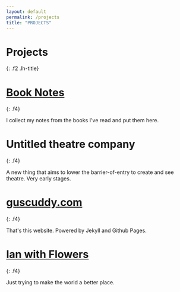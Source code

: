 ```yaml
---
layout: default
permalink: /projects
title: "PROJECTS"
---
```


# Projects
{: .f2 .lh-title}

# [Book Notes](/book)
{: .f4}

I collect my notes from the books I've read and put them here.

# Untitled theatre company
{: .f4}

A new thing that aims to lower the barrier-of-entry to create and see theatre. Very early stages.

# [guscuddy.com](https://github.com/gcuddy/gcuddy.github.io)
{: .f4}

That's this website. Powered by Jekyll and Github Pages.

# [Ian with Flowers](http://ianwithflowers.tumblr.com)
{: .f4}

Just trying to make the world a better place.

